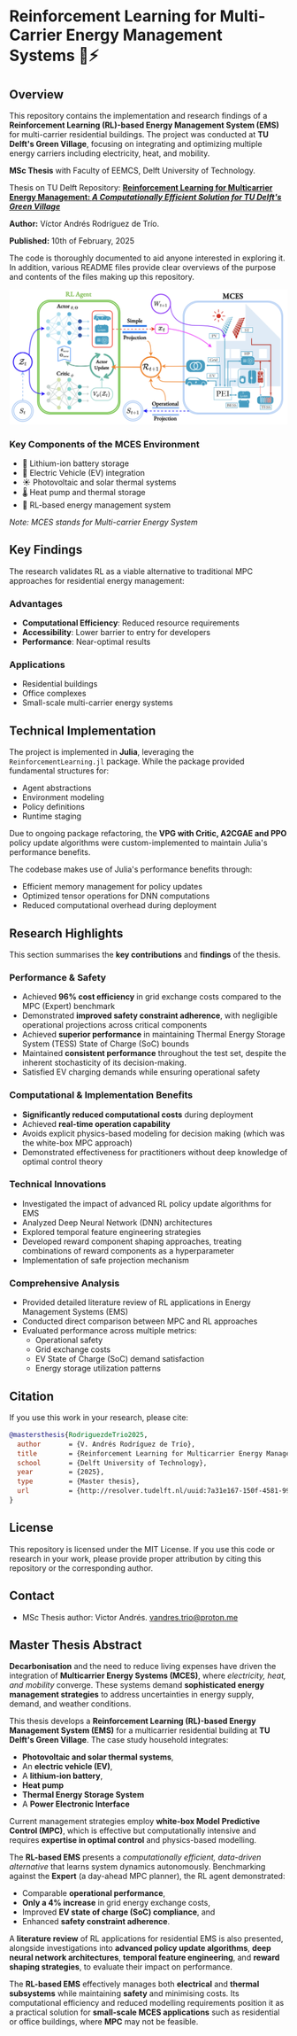 # Reinforcement Learning for Multi-Carrier Energy Management Systems 🌱⚡

## Overview

This repository contains the implementation and research findings of a **Reinforcement Learning (RL)-based Energy Management System (EMS)** for multi-carrier residential buildings. The project was conducted at **TU Delft's Green Village**, focusing on integrating and optimizing multiple energy carriers including electricity, heat, and mobility.

**MSc Thesis** with Faculty of EEMCS, Delft University of Technology. 

Thesis on TU Delft Repository: [**Reinforcement Learning for Multicarrier Energy Management: *A Computationally Efficient Solution for TU Delft's Green Village***](https://resolver.tudelft.nl/uuid:7a31e167-150f-4581-998d-1fbe913e5cc9) 

**Author:** Víctor Andrés Rodríguez de Trío. 

**Published:** 10th of February, 2025

The code is thoroughly documented to aid anyone interested in exploring it. In addition, various README files provide clear overviews of the purpose and contents of the files making up this repository.  

![Simplified representation of Actor training](diagrams/Actor_training_diagram.png)

### Key Components of the MCES Environment

- 🔋 Lithium-ion battery storage
- 🚗 Electric Vehicle (EV) integration
- ☀️ Photovoltaic and solar thermal systems
- 🌡️ Heat pump and thermal storage
- 🤖 RL-based energy management system 

*Note: MCES stands for Multi-carrier Energy System*

## Key Findings

The research validates RL as a viable alternative to traditional MPC approaches for residential energy management:

### Advantages

- **Computational Efficiency**: Reduced resource requirements
- **Accessibility**: Lower barrier to entry for developers
- **Performance**: Near-optimal results 

### Applications

- Residential buildings
- Office complexes
- Small-scale multi-carrier energy systems

## Technical Implementation

The project is implemented in **Julia**, leveraging the `ReinforcementLearning.jl` package. While the package provided fundamental structures for:

- Agent abstractions
- Environment modeling
- Policy definitions
- Runtime staging

Due to ongoing package refactoring, the **VPG with Critic, A2CGAE and PPO** policy update algorithms were custom-implemented to maintain Julia's performance benefits.

The codebase makes use of Julia's performance benefits through:

- Efficient memory management for policy updates
- Optimized tensor operations for DNN computations
- Reduced computational overhead during deployment

## Research Highlights

This section summarises the **key contributions** and **findings** of the thesis.

### Performance & Safety

- Achieved **96% cost efficiency** in grid exchange costs compared to the MPC (Expert) benchmark
- Demonstrated **improved safety constraint adherence**, with negligible operational projections across critical components
- Achieved **superior performance** in maintaining Thermal Energy Storage System (TESS) State of Charge (SoC) bounds
- Maintained **consistent performance** throughout the test set, despite the inherent stochasticity of its decision-making. 
- Satisfied EV charging demands while ensuring operational safety

### Computational & Implementation Benefits

- **Significantly reduced computational costs** during deployment
- Achieved **real-time operation capability**
- Avoids explicit physics-based modeling for decision making (which was the white-box MPC approach)
- Demonstrated effectiveness for practitioners without deep knowledge of optimal control theory

### Technical Innovations

- Investigated the impact of advanced RL policy update algorithms for EMS
- Analyzed Deep Neural Network (DNN) architectures
- Explored temporal feature engineering strategies
- Developed reward component shaping approaches, treating combinations of reward components as a hyperparameter
- Implementation of safe projection mechanism

### Comprehensive Analysis

- Provided detailed literature review of RL applications in Energy Management Systems (EMS)
- Conducted direct comparison between MPC and RL approaches
- Evaluated performance across multiple metrics:
  - Operational safety
  - Grid exchange costs
  - EV State of Charge (SoC) demand satisfaction
  - Energy storage utilization patterns

## Citation

If you use this work in your research, please cite:

```bibtex
@mastersthesis{RodriguezdeTrio2025,
  author       = {V. Andrés Rodríguez de Trío},
  title        = {Reinforcement Learning for Multicarrier Energy Management: A Computationally Efficient Solution for TU Delft's Green Village},
  school       = {Delft University of Technology},
  year         = {2025},
  type         = {Master thesis},
  url          = {http://resolver.tudelft.nl/uuid:7a31e167-150f-4581-998d-1fbe913e5cc9}
}
```

## License

This repository is licensed under the MIT License. If you use this code or research in your work, please provide proper attribution by citing this repository or the corresponding author. 

## Contact

- MSc Thesis author: Victor Andrés. vandres.trio@proton.me

## Master Thesis Abstract

**Decarbonisation** and the need to reduce living expenses have driven the integration of **Multicarrier Energy Systems (MCES)**, where *electricity, heat, and mobility* converge. These systems demand **sophisticated energy management strategies** to address uncertainties in energy supply, demand, and weather conditions.  

This thesis develops a **Reinforcement Learning (RL)-based Energy Management System (EMS)** for a multicarrier residential building at **TU Delft's Green Village**. The case study household integrates:  

- **Photovoltaic and solar thermal systems**,  
- An **electric vehicle (EV)**,  
- A **lithium-ion battery**,  
- **Heat pump** 
- **Thermal Energy Storage System** 
- A **Power Electronic Interface** 

Current management strategies employ **white-box Model Predictive Control (MPC)**, which is effective but computationally intensive and requires **expertise in optimal control** and physics-based modelling.  

The **RL-based EMS** presents a *computationally efficient, data-driven alternative* that learns system dynamics autonomously. Benchmarking against the **Expert** (a day-ahead MPC planner), the RL agent demonstrated:  

- Comparable **operational performance**,  
- **Only a 4% increase** in grid energy exchange costs,  
- Improved **EV state of charge (SoC) compliance**, and  
- Enhanced **safety constraint adherence**.  

A **literature review** of RL applications for residential EMS is also presented, alongside investigations into **advanced policy update algorithms**, **deep neural network architectures**, **temporal feature engineering**, and **reward shaping strategies**, to evaluate their impact on performance.  

The **RL-based EMS** effectively manages both **electrical** and **thermal subsystems** while maintaining **safety** and minimising costs. Its computational efficiency and reduced modelling requirements position it as a practical solution for **small-scale MCES applications** such as residential or office buildings, where **MPC** may not be feasible.  